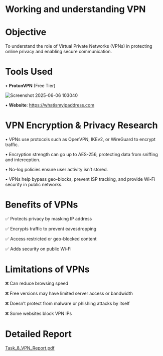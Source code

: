 # Working and understanding VPN

# Objective
To understand the role of Virtual Private Networks (VPNs) in protecting online privacy and enabling secure communication.

# Tools Used

• **ProtonVPN** (Free Tier)

![Screenshot 2025-06-06 103040](https://github.com/user-attachments/assets/37e3b2fe-70df-4dd0-bb32-1d199d1c5428)

• **Website**: https://whatismyipaddress.com

# VPN Encryption & Privacy Research

• VPNs use protocols such as OpenVPN, IKEv2, or WireGuard to encrypt traffic.
 
• Encryption strength can go up to AES-256, protecting data from sniffing and interception.
 
• No-log policies ensure user activity isn’t stored.
 
• VPNs help bypass geo-blocks, prevent ISP tracking, and provide Wi-Fi security in public networks.

# Benefits of VPNs

✅ Protects privacy by masking IP address

✅ Encrypts traffic to prevent eavesdropping

✅ Access restricted or geo-blocked content

✅ Adds security on public Wi-Fi

# Limitations of VPNs

❌ Can reduce browsing speed

❌ Free versions may have limited server access or bandwidth

❌ Doesn’t protect from malware or phishing attacks by itself

❌ Some websites block VPN IPs

# Detailed Report 

[Task_8_VPN_Report.pdf](https://github.com/user-attachments/files/20622406/Task_8_VPN_Report.pdf)


















